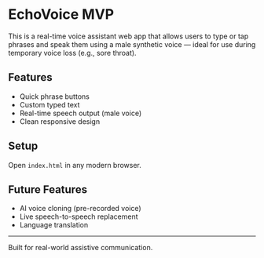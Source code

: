 # EchoVoice MVP

This is a real-time voice assistant web app that allows users to type or tap phrases and speak them using a male synthetic voice — ideal for use during temporary voice loss (e.g., sore throat).

## Features

- Quick phrase buttons
- Custom typed text
- Real-time speech output (male voice)
- Clean responsive design

## Setup

Open `index.html` in any modern browser.

## Future Features

- AI voice cloning (pre-recorded voice)
- Live speech-to-speech replacement
- Language translation

---

Built for real-world assistive communication.
